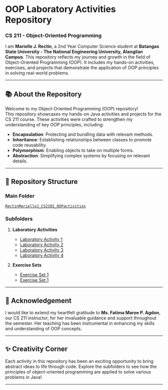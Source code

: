# OOP Laboratory Activities Repository  
### **CS 211 - Object-Oriented Programming**  

I am **Marielle J. Rectin**, a 2nd Year Computer Science student at **Batangas State University - The National Engineering University, Alangilan Campus**. This repository reflects my journey and growth in the field of Object-Oriented Programming (OOP). It includes my hands-on activities, exercises, and projects that demonstrate the application of OOP principles in solving real-world problems.  
 
---

## 📚 About the Repository  
Welcome to my Object-Oriented Programming (OOP) repository!  
This repository showcases my hands-on Java activities and projects for the CS 211 course. These activities were crafted to strengthen my understanding of key OOP principles, including:  

- **Encapsulation**: Protecting and bundling data with relevant methods.  
- **Inheritance**: Establishing relationships between classes to promote code reusability.  
- **Polymorphism**: Enabling objects to take on multiple forms.  
- **Abstraction**: Simplifying complex systems by focusing on relevant details.  

---

## 📂 Repository Structure  

### **Main Folder**  
[`RectinMarielleJ_CS2101_OOPactivities`](https://github.com/onlymarkive/RectinMarielleCS2101_OOPactivities)  

### **Subfolders**  
1. **Laboratory Activities**  
   - [Laboratory Activity 1](https://github.com/onlymarkive/RectinMarielleCS2101_OOPactivities/tree/main/Laboratory%20Activities/Laboratory%20Activity%201%20%E2%80%93%2002-09-2024)  
   - [Laboratory Activity 2](https://github.com/onlymarkive/RectinMarielleCS2101_OOPactivities/tree/main/Laboratory%20Activities/Laboratory%20Activity%202%20-%2030-09-2024)  
   - [Laboratory Activity 3](https://github.com/onlymarkive/RectinMarielleCS2101_OOPactivities/tree/main/Laboratory%20Activities/Laboratory%20Activity%203%20-%2018-11-2024)  
   - [Laboratory Activity 4](https://github.com/onlymarkive/RectinMarielleCS2101_OOPactivities/tree/main/Laboratory%20Activities/Laboratory%20Activity%204%20-%2027-11-2024)  

2. **Exercise Sets**  
   - [Exercise Set 1](https://github.com/onlymarkive/RectinMarielleCS2101_OOPactivities/tree/main/Exercise%20Sets/Exercise%20Set%201)  
   - [Exercise Set 1](https://github.com/onlymarkive/RectinMarielleCS2101_OOPactivities/tree/main/Exercise%20Sets/Exercise%20Set%202)
---

## 📝 Acknowledgement  
I would like to extend my heartfelt gratitude to **Ms. Fatima Maroe P. Agdon**, our CS 211 instructor, for her invaluable guidance and support throughout the semester. Her teaching has been instrumental in enhancing my skills and understanding of OOP concepts.  

---

## ✨ Creativity Corner  
Each activity in this repository has been an exciting opportunity to bring abstract ideas to life through code. Explore the subfolders to see how the principles of object-oriented programming are applied to solve various problems in Java!  

---
